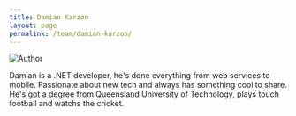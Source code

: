 ```yaml
---
title: Damian Karzon
layout: page
permalink: /team/damian-karzon/
---
```


<img src="http://1.gravatar.com/avatar/1ea2829caf0b9135cd7ece795ccde774?size=60" border="0" alt="Author" class="authimg" />

<p>
	Damian is a .NET developer, he's done everything from web services to mobile. Passionate about new tech and always has something cool to share.
	He's got a degree from Queensland University of Technology, plays touch football and watchs the cricket.
</p>
